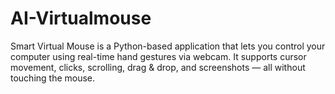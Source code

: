 # AI-Virtualmouse
Smart Virtual Mouse is a Python-based application that lets you control your computer using real-time hand gestures via webcam. It supports cursor movement, clicks, scrolling, drag &amp; drop, and screenshots — all without touching the mouse.
